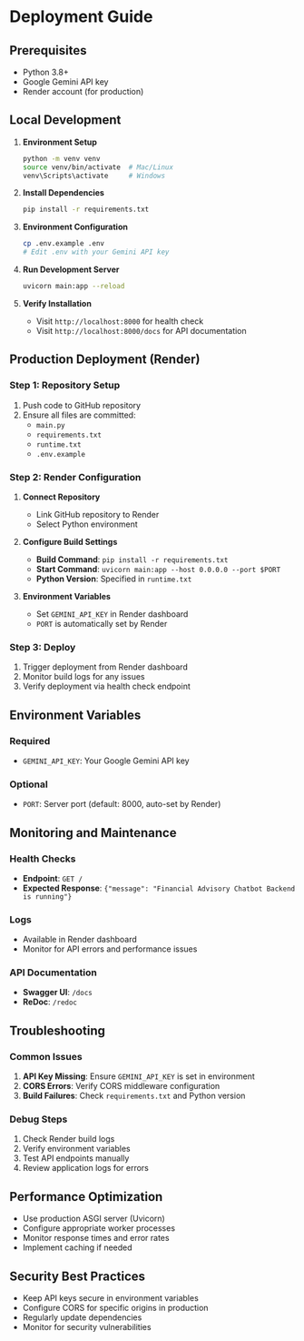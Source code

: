 # Deployment Guide

## Prerequisites
- Python 3.8+
- Google Gemini API key
- Render account (for production)

## Local Development

1. **Environment Setup**
   ```bash
   python -m venv venv
   source venv/bin/activate  # Mac/Linux
   venv\Scripts\activate     # Windows
   ```

2. **Install Dependencies**
   ```bash
   pip install -r requirements.txt
   ```

3. **Environment Configuration**
   ```bash
   cp .env.example .env
   # Edit .env with your Gemini API key
   ```

4. **Run Development Server**
   ```bash
   uvicorn main:app --reload
   ```

5. **Verify Installation**
   - Visit `http://localhost:8000` for health check
   - Visit `http://localhost:8000/docs` for API documentation

## Production Deployment (Render)

### Step 1: Repository Setup
1. Push code to GitHub repository
2. Ensure all files are committed:
   - `main.py`
   - `requirements.txt`
   - `runtime.txt`
   - `.env.example`

### Step 2: Render Configuration
1. **Connect Repository**
   - Link GitHub repository to Render
   - Select Python environment

2. **Configure Build Settings**
   - **Build Command**: `pip install -r requirements.txt`
   - **Start Command**: `uvicorn main:app --host 0.0.0.0 --port $PORT`
   - **Python Version**: Specified in `runtime.txt`

3. **Environment Variables**
   - Set `GEMINI_API_KEY` in Render dashboard
   - `PORT` is automatically set by Render

### Step 3: Deploy
1. Trigger deployment from Render dashboard
2. Monitor build logs for any issues
3. Verify deployment via health check endpoint

## Environment Variables

### Required
- `GEMINI_API_KEY`: Your Google Gemini API key

### Optional
- `PORT`: Server port (default: 8000, auto-set by Render)

## Monitoring and Maintenance

### Health Checks
- **Endpoint**: `GET /`
- **Expected Response**: `{"message": "Financial Advisory Chatbot Backend is running"}`

### Logs
- Available in Render dashboard
- Monitor for API errors and performance issues

### API Documentation
- **Swagger UI**: `/docs`
- **ReDoc**: `/redoc`

## Troubleshooting

### Common Issues
1. **API Key Missing**: Ensure `GEMINI_API_KEY` is set in environment
2. **CORS Errors**: Verify CORS middleware configuration
3. **Build Failures**: Check `requirements.txt` and Python version

### Debug Steps
1. Check Render build logs
2. Verify environment variables
3. Test API endpoints manually
4. Review application logs for errors

## Performance Optimization
- Use production ASGI server (Uvicorn)
- Configure appropriate worker processes
- Monitor response times and error rates
- Implement caching if needed

## Security Best Practices
- Keep API keys secure in environment variables
- Configure CORS for specific origins in production
- Regularly update dependencies
- Monitor for security vulnerabilities